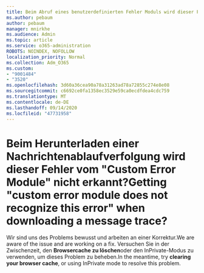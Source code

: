 ```yaml
---
title: Beim Abruf eines benutzerdefinierten Fehler Moduls wird dieser Fehler beim Herunterladen einer Nachrichtenablaufverfolgung nicht erkannt?
ms.author: pebaum
author: pebaum
manager: mnirkhe
ms.audience: Admin
ms.topic: article
ms.service: o365-administration
ROBOTS: NOINDEX, NOFOLLOW
localization_priority: Normal
ms.collection: Adm_O365
ms.custom:
- "9001484"
- "3520"
ms.openlocfilehash: 3d60a36cea90a78a31263ad78a72855c274e8e08
ms.sourcegitcommit: c6692ce0fa1358ec3529e59ca0ecdfdea4cdc759
ms.translationtype: MT
ms.contentlocale: de-DE
ms.lasthandoff: 09/14/2020
ms.locfileid: "47731958"
---
```

# <a name="getting-custom-error-module-does-not-recognize-this-error-when-downloading-a-message-trace"></a><span data-ttu-id="57688-102">Beim Herunterladen einer Nachrichtenablaufverfolgung wird dieser Fehler vom "Custom Error Module" nicht erkannt?</span><span class="sxs-lookup"><span data-stu-id="57688-102">Getting "custom error module does not recognize this error" when downloading a message trace?</span></span>

<span data-ttu-id="57688-103">Wir sind uns des Problems bewusst und arbeiten an einer Korrektur.</span><span class="sxs-lookup"><span data-stu-id="57688-103">We are aware of the issue and are working on a fix.</span></span>  <span data-ttu-id="57688-104">Versuchen Sie in der Zwischenzeit, den **Browsercache zu löschen**oder den InPrivate-Modus zu verwenden, um dieses Problem zu beheben.</span><span class="sxs-lookup"><span data-stu-id="57688-104">In the meantime, try **clearing your browser cache**, or using InPrivate mode to resolve this problem.</span></span>